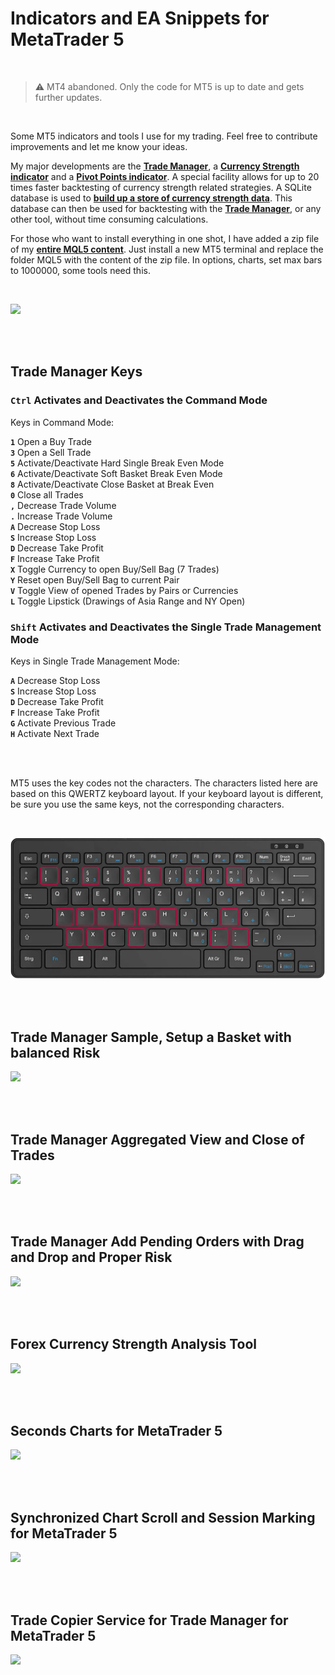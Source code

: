 # Indicators and EA Snippets for MetaTrader 5

<br/>

> :warning: MT4 abandoned. Only the code for MT5 is up to date and gets further updates.

<br/>

Some MT5 indicators and tools I use for my trading. Feel free to contribute improvements and let me know your ideas.

My major developments are the **[Trade Manager](/Trade%20Manager/Trade%20Manager.mq5)**, a **[Currency Strength indicator](/Currency%20Index/CurrencyStrength.mq5)** and a **[Pivot Points indicator](/Pivots/MultiPivots.mq5)**. A special facility allows for up to 20 times faster backtesting of currency strength related strategies. A SQLite database is used to **[build up a store of currency strength data](/EA%20Snippets/CurrencyStrength/CurrencyStrengthWrite3.mq5)**. This database can then be used for backtesting with the **[Trade Manager](/Trade%20Manager/Trade%20Manager.mq5)**, or any other tool, without time consuming calculations.

For those who want to install everything in one shot, I have added a zip file of my **[entire MQL5 content](/MQL5%20Entire%20Content)**. Just install a new MT5 terminal and replace the folder MQL5 with the content of the zip file. In options, charts, set max bars to 1000000, some tools need this.

<br/>

[![](http://img.youtube.com/vi/1ea2rmEVieE/maxresdefault.jpg)](http://www.youtube.com/watch?v=1ea2rmEVieE "MetaTrader 5 Trading Tools")

<br/>
<br/>

## Trade Manager Keys


### <code>Ctrl</code> Activates and Deactivates the Command Mode

   Keys in Command Mode:
   
   **<code>1</code>** Open a Buy Trade<br>
   **<code>3</code>** Open a Sell Trade<br>
   **<code>5</code>** Activate/Deactivate Hard Single Break Even Mode<br>
   **<code>6</code>** Activate/Deactivate Soft Basket Break Even Mode<br>
   **<code>8</code>** Activate/Deactivate Close Basket at Break Even<br>
   **<code>0</code>** Close all Trades<br>
   **<code>,</code>** Decrease Trade Volume<br>
   **<code>.</code>** Increase Trade Volume<br>
   **<code>A</code>** Decrease Stop Loss<br>
   **<code>S</code>** Increase Stop Loss<br>
   **<code>D</code>** Decrease Take Profit<br>
   **<code>F</code>** Increase Take Profit<br>
   **<code>X</code>** Toggle Currency to open Buy/Sell Bag (7 Trades)<br>
   **<code>Y</code>** Reset open Buy/Sell Bag to current Pair<br>
   **<code>V</code>** Toggle View of opened Trades by Pairs or Currencies<br>
   **<code>L</code>** Toggle Lipstick (Drawings of Asia Range and NY Open)<br>

   
### <code>Shift</code> Activates and Deactivates the Single Trade Management Mode

   Keys in Single Trade Management Mode:

   **<code>A</code>** Decrease Stop Loss<br>
   **<code>S</code>** Increase Stop Loss<br>
   **<code>D</code>** Decrease Take Profit<br>
   **<code>F</code>** Increase Take Profit<br>
   **<code>G</code>** Activate Previous Trade<br>
   **<code>H</code>** Activate Next Trade<br>

<br/>
<br/>

MT5 uses the key codes not the characters. The characters listed here are based on this QWERTZ keyboard layout. If your keyboard layout is different, be sure you use the same keys, not the corresponding characters.

<br/>

![QWERTZ Keyboard Layout](./docs/images/QWERTZ-2.png)

<br/>
<br/>

## Trade Manager Sample, Setup a Basket with balanced Risk


[![](http://img.youtube.com/vi/IGt1eQA1peg/maxresdefault.jpg)](http://www.youtube.com/watch?v=IGt1eQA1peg "Trade Manager | Setup Basket with balanced Risk")

<br/>
<br/>

## Trade Manager Aggregated View and Close of Trades


[![](http://img.youtube.com/vi/XUngix22JGs/maxresdefault.jpg)](http://www.youtube.com/watch?v=XUngix22JGs "Trade Manager | Trade Manager Aggregated View of Trades")

<br/>
<br/>

## Trade Manager Add Pending Orders with Drag and Drop and Proper Risk


[![](http://img.youtube.com/vi/UVdEPk4fzwE/maxresdefault.jpg)](http://www.youtube.com/watch?v=UVdEPk4fzwE "Trade Manager | Add Pending Orders with Drag and Drop and Proper Risk")

<br/>
<br/>

## Forex Currency Strength Analysis Tool


[![](http://img.youtube.com/vi/g5eWgzQYdiU/maxresdefault.jpg)](http://www.youtube.com/watch?v=g5eWgzQYdiU "Forex Currency Strength Analysis Tool")

<br/>
<br/>

## Seconds Charts for MetaTrader 5


[![](http://img.youtube.com/vi/ElzsQ5niUTk/maxresdefault.jpg)](http://www.youtube.com/watch?v=ElzsQ5niUTk "Seconds Charts for MetaTrader 5")

<br/>
<br/>

## Synchronized Chart Scroll and Session Marking for MetaTrader 5


[![](http://img.youtube.com/vi/tWLcVPxSsCo/maxresdefault.jpg)](http://www.youtube.com/watch?v=tWLcVPxSsCo "Synchronized Chart Scroll and Session Marking for MetaTrader 5")

<br/>
<br/>

## Trade Copier Service for Trade Manager for MetaTrader 5


[![](http://img.youtube.com/vi/wVk4FK8SvyU/maxresdefault.jpg)](http://www.youtube.com/watch?v=wVk4FK8SvyU "Trade Copier Service for Trade Manager for MetaTrader 5")


